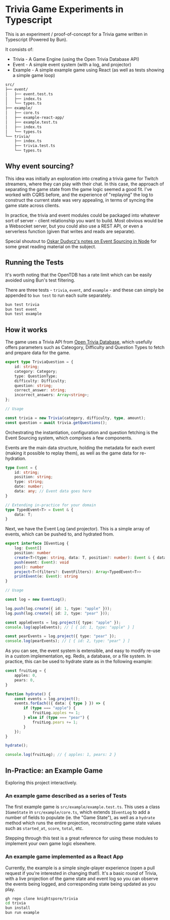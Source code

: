 # Trivia Game Experiments in Typescript

This is an experiment / proof-of-concept for a Trivia game written in Typescript (Powered by Bun). 

It consists of: 

- Trivia - A Game Engine (using the Open Trivia Database API)
- Event - A simple event system (with a log, and projector)
- Example - A simple example game using React (as well as tests showing a simple game loop)

```bash
src/
├── event/
│   ├── event.test.ts
│   ├── index.ts
│   └── types.ts
├── example/
│   ├── core.ts
│   ├── example-react-app/
│   ├── example.test.ts
│   ├── index.ts
│   └── types.ts
└── trivia/
    ├── index.ts
    ├── trivia.test.ts
    └── types.ts
```

## Why event sourcing? 

This idea was initially an exploration into creating a trivia game for Twitch streamers, where they can play with their chat. In this case, the approach of separating the game state from the game logic seemed a good fit. I've worked with CQRS before, and the experience of "replaying" the log to construct the current state was very appealing, in terms of syncing the game state across clients.

In practice, the trivia and event modules could be packaged into whatever sort of server - client relationship you want to build. Most obvious would be a Websocket server, but you could also use a REST API, or even a serverless function (given that writes and reads are separate).

Special shoutout to [Oskar Dudycz's notes on Event Sourcing in Node](https://github.com/oskardudycz/EventSourcing.NodeJS?tab=readme-ov-file#what-is-event) for some great reading material on the subject.

## Running the Tests

It's worth noting that the OpenTDB has a rate limit which can be easily avoided using Bun's test filtering.

There are three tests - `trivia`, `event`, and `example` - and these can simply be appended to `bun test` to run each suite separately.

```bash
bun test trivia
bun test event
bun test example
```

## How it works

The game uses a Trivia API from [Open Trivia Database](https://opentdb.com/), which usefully offers parameters such as Cateogory, Difficulty and Question Types to fetch and prepare data for the game.

```typescript 
export type TriviaQuestion = {
    id: string;
    category: Category;
    type: QuestionType;
    difficulty: Difficulty;
    question: string;
    correct_answer: string;
    incorrect_answers: Array<string>;
};

// Usage

const trivia = new Trivia(category, difficulty, type, amount);
const question = await trivia.getQuestions();
```

Orchestrating the instantiation, configuration and question fetching is the Event Sourcing system, which comprises a few components. 

Events are the main data structure, holding the metadata for each event (making it possible to replay them), as well as the game data for re-hydration.

```typescript
type Event = {
    id: string;
    position: string;
    type: string;
    date: number;
    data: any; // Event data goes here
}

// Extending in-practice for your domain
type TypedEvent<T> = Event & {
    data: T;
}
```

Next, we have the Event Log (and projector). This is a simple array of events, which can be pushed to, and hydrated from. 

```typescript
export interface IEventLog {
    log: Event[]
    position: number
    create<T>(type: string, data: T, position?: number): Event & { data: T }
    push(event: Event): void
    pos(): number
    project<T>(filters?: EventFilters): Array<TypedEvent<T>>
    printEvent(e: Event): string
}

// Usage

const log = new EventLog();

log.push(log.create({ id: 1, type: "apple" }));
log.push(log.create({ id: 2, type: "pear" }));

const appleEvents = log.project({ type: "apple" });
console.log(appleEvents); // [ { id: 1, type: "apple" } ]

const pearEvents = log.project({ type: "pear" }); 
console.log(pearEvents); // [ { id: 2, type: "pear" } ]
```

As you can see, the event system is extensible, and easy to modify re-use in a custom implementation, eg. Redis, a database, or a file system. In practice, this can be used to hydrate state as in the following example: 

```typescript 
const fruitLog = {
    apples: 0,
    pears: 0,
}

function hydrate() {
    const events = log.project();
    events.forEach(({ data: { type } }) => {
        if (type === "apple") {
            fruitLog.apples += 1;
        } else if (type === "pear") {
            fruitLog.pears += 1;
        }
    });
}

hydrate();

console.log(fruitLog); // { apples: 1, pears: 2 }
```

## In-Practice: an Example Game

Exploring this project interactively.

### An example game described as a series of Tests

The first example game is `src/example/example.test.ts`. This uses a class `IGameState` in `src/example/core.ts`, which extends `IEventLog` to add a number of fields to populate (ie. the "Game State"), as well as a `hydrate` method which runs the entire projection, reconstructing game state values such as `started_at`, `score`, `total`, etc.

Stepping through this test is a great reference for using these modules to implement your own game logic elsewhere.

### An example game implemented as a React App

Currently, the example is a simple single-player experience (open a pull request if you're interested in changing that!). It's a basic round of Trivia, with a live projection of the game state and event log so you can observe the events being logged, and corresponding state being updated as you play. 

```bash
gh repo clone knightspore/trivia
cd trivia
bun install
bun run example
```
